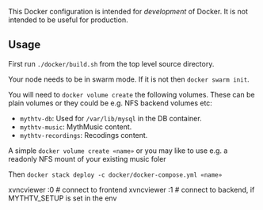 This Docker configuration is intended for _development_ of Docker. It is not intended to be useful for production.

## Usage

First run `./docker/build.sh` from the top level source directory.

Your node needs to be in swarm mode. If it is not then `docker swarm init`.

You will need to `docker volume create` the following volumes. These can be plain volumes or they could be e.g. NFS backend volumes etc:

- `mythtv-db`: Used for `/var/lib/mysql` in the DB container.
- `mythtv-music`: MythMusic content.
- `mythtv-recordings`: Recodings content.

A simple `docker volume create «name»` or you may like to use e.g. a readonly NFS mount of your existing music foler

Then `docker stack deploy -c docker/docker-compose.yml «name»`

xvncviewer :0 # connect to frontend
xvncviewer :1 # connect to backend, if MYTHTV_SETUP is set in the env

